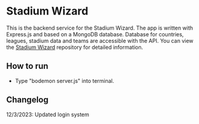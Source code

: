 # Stadium Wizard

This is the backend service for the Stadium Wizard. The app is written with Express.js and based on a MongoDB database. Database for countries, leagues, stadium data and teams are accessible with the API.
You can view the [Stadium Wizard](https://github.com/muratcansarkalkan/stadiumwizard) repository for detailed information.

## How to run

- Type "bodemon server.js" into terminal.

## Changelog

12/3/2023: Updated login system